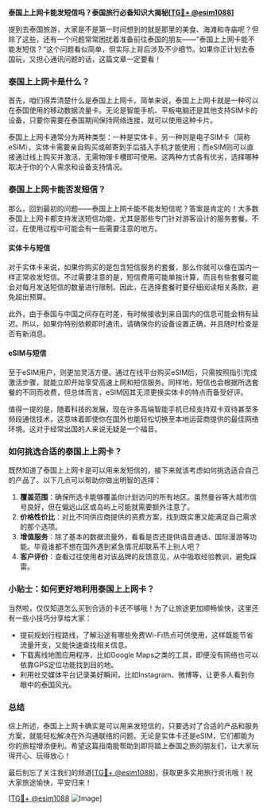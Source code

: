 **泰国上上网卡能发短信吗？泰国旅行必备知识大揭秘[[TG💪+ @esim1088](https://t.me/s/esim1088)]**

提到去泰国旅游，大家是不是第一时间想到的就是那里的美食、海滩和寺庙呢？但除了这些，还有一个问题常常困扰着准备前往泰国的朋友——“泰国上上网卡能不能发短信？”这个问题看似简单，但实际上背后涉及不少细节。如果你正计划去泰国玩，又担心通讯问题的话，这篇文章一定要看！

### 泰国上上网卡是什么？

首先，咱们得弄清楚什么是泰国上上网卡。简单来说，泰国上上网卡就是一种可以在泰国使用的移动数据流量卡。无论是智能手机、平板电脑还是其他支持SIM卡的设备，只要你需要在泰国期间保持网络连接，就可以使用这种卡片。

泰国上上网卡通常分为两种类型：一种是实体卡，另一种则是电子SIM卡（简称eSIM）。实体卡需要亲自购买或邮寄到手后插入手机才能使用；而eSIM则可以直接通过线上购买并激活，无需物理卡槽即可使用。这两种方式各有优劣，选择哪种取决于你的个人需求和设备支持情况。

### 泰国上上网卡能否发短信？

那么，回到最初的问题——泰国上上网卡能不能发短信呢？答案是肯定的！大多数泰国上上网卡都支持发送短信功能，尤其是那些专门针对游客设计的服务套餐。不过，在使用过程中可能会有一些需要注意的地方。

#### 实体卡与短信

对于实体卡来说，如果你购买的是包含短信服务的套餐，那么你就可以像在国内一样正常收发短信。不过需要注意的是，短信费用可能单独计算，而且有些套餐可能会对每月发送短信的数量进行限制。因此，在选择套餐时要仔细阅读相关条款，避免超出预算。

此外，由于泰国与中国之间存在时差，有时候接收到来自国内的信息可能会稍有延迟。所以，如果你特别依赖即时通讯，请确保你的设备设置正确，并且随时检查是否有新消息。

#### eSIM与短信

至于eSIM用户，则更加灵活方便。通过在线平台购买eSIM后，只需按照指引完成激活步骤，就能立即开始享受高速上网和短信服务。同样地，短信也会根据所选套餐的不同而收费，但总体而言，eSIM因其无须更换实体卡的特点而备受好评。

值得一提的是，随着科技的发展，现在许多高端智能手机已经支持双卡双待甚至多频段通信技术，这意味着即使你在国外也能轻松切换至本地运营商提供的最佳网络环境。这对于经常出国的人来说无疑是一个福音。

### 如何挑选合适的泰国上上网卡？

既然知道了泰国上上网卡是可以用来发短信的，接下来就该考虑如何挑选适合自己的产品了。以下几点可以帮助你做出明智的选择：

1. **覆盖范围**：确保所选卡能够覆盖你计划访问的所有地区。虽然曼谷等大城市信号良好，但在偏远山区或岛屿上可能就需要额外注意了。
2. **价格性价比**：对比不同供应商提供的资费方案，找到既实惠又能满足自己需求的那个选项。
3. **增值服务**：除了基本的数据流量外，看看是否还提供语音通话、国际漫游等功能。毕竟谁都不想在国外遇到紧急情况却联系不上别人吧？
4. **客户评价**：查看过往使用者对该品牌的反馈意见，从中吸取经验教训，避免踩雷。

### 小贴士：如何更好地利用泰国上上网卡？

当然啦，仅仅知道怎么买到合适的卡还不够哦！为了让旅途更加顺畅愉快，这里还有一些小技巧分享给大家：

- 提前规划行程路线，了解沿途有哪些免费Wi-Fi热点可供使用，这样既能节省流量开支，又能快速查找相关信息。
- 下载离线地图应用程序，比如Google Maps之类的工具，即便没有网络也可以依靠GPS定位功能找到目的地。
- 利用社交媒体平台记录美好瞬间，比如Instagram、微博等，让更多人看到你眼中的泰国风光。

### 总结

综上所述，泰国上上网卡确实是可以用来发短信的，只要选对了合适的产品和服务方案，就能轻松解决在外沟通联络的问题。无论是实体卡还是eSIM，它们都能为你的旅程增添便利。希望这篇指南能帮助到即将踏上泰国之旅的朋友们，让大家玩得开心、玩得放心！

最后别忘了关注我们的频道[[TG💪+ @esim1088](https://t.me/s/esim1088)]，获取更多实用旅行资讯哦！祝大家旅途愉快，平安归来！

[[TG💪+ @esim1088](https://t.me/s/esim1088) ![Image](https://i.postimg.cc/4NQfJmqS/Snipaste-2025-05-13-00-14-12.png)]